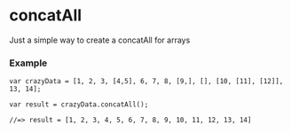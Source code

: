 # concatAll
Just a simple way to create a concatAll for arrays

### Example
```
var crazyData = [1, 2, 3, [4,5], 6, 7, 8, [9,], [], [10, [11], [12]], 13, 14];

var result = crazyData.concatAll();

//=> result = [1, 2, 3, 4, 5, 6, 7, 8, 9, 10, 11, 12, 13, 14]

```

